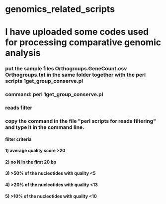 # genomics_related_scripts
# I have uploaded some codes used for processing comparative genomic analysis
### put the sample files Orthogroups.GeneCount.csv Orthogroups.txt in the same folder together with the perl scripts 1get_group_conserve.pl
### command: perl 1get_group_conserve.pl	

### reads filter
### copy the command in the file "perl scripts for reads filtering" and type it in the command line.
#### filter criteria
####  1) average quality score >20
#### 	2) no N in the first 20 bp
#### 	3) >50% of the nucleotides with quality <5 
####  4) >20% of the nucleotides with quality <13	
#### 	5) >10% of the nucleotides with quality <10

